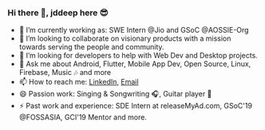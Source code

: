 ### Hi there 👋, jddeep here 😎️


- 🔭 I’m currently working as: SWE Intern @Jio and GSoC @AOSSIE-Org
- 👯 I’m looking to collaborate on visionary products with a mission towards serving the people and community.
- 🤔 I’m looking for developers to help with Web Dev and Desktop projects.
- 💬 Ask me about Android, Flutter, Mobile App Dev, Open Source, Linux, Firebase, Music 🎶️ and more
- 📫 How to reach me: [LinkedIn](https://www.linkedin.com/in/jaideep-prasad-117379167/), [Email](https://jddeep003@gmail.com)
- 😄 Passion work: Singing & Songwriting 🎧️, Guitar player 🎸️
- ⚡ Past work and experience: SDE Intern at releaseMyAd.com, GSoC'19 @FOSSASIA, GCI'19 Mentor and more.

<!--
**jddeep/jddeep** is a ✨ _special_ ✨ repository because its `README.md` (this file) appears on your GitHub profile.

Here are some ideas to get you started:

- 🔭 I’m currently working on ...
- 🌱 I’m currently learning ...
- 👯 I’m looking to collaborate on ...
- 🤔 I’m looking for help with ...
- 💬 Ask me about ...
- 📫 How to reach me: ...
- 😄 Pronouns: ...
- ⚡ Fun fact: ...
-->
